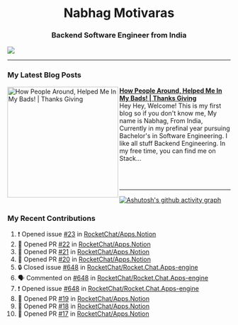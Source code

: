  
<h1 align="center">Nabhag Motivaras</h1>
<h3 align="center">Backend Software Engineer from India</h3>

<img src="Twitter header - 2.png"/>

 <hr>
 
### My Latest Blog Posts 
<!-- HASHNODE_BLOG:START -->
<p align="left">
<a href="https://nabhagmotivaras.hashnode.dev//experience-2022" title="How People Around, Helped Me In My Bads!  | Thanks Giving"><img src="https://cdn.hashnode.com/res/hashnode/image/stock/unsplash/d1956810eb099b7959df44d932fa9fe4.jpeg" alt="How People Around, Helped Me In My Bads!  | Thanks Giving" width="250px" align="left" /></a>
<a href="https://nabhagmotivaras.hashnode.dev//experience-2022" title="How People Around, Helped Me In My Bads!  | Thanks Giving"><strong>How People Around, Helped Me In My Bads!  | Thanks Giving</strong></a>
<br/> Hey Hey, Welcome! This is my first blog so if you don't know me, My name is Nabhag, From India, Currently in my prefinal year pursuing Bachelor's in Software Engineering. I like all stuff Backend Engineering. In my free time, you can find me on Stack... </p> <br/> <br/>
<!-- HASHNODE_BLOG:END -->
<p align=left> 
 <hr>
 
   [![Ashutosh's github activity graph](https://github-readme-activity-graph.cyclic.app/graph?username=Nabhag8848&bg_color=000000&color=ffffff&line=26a269&point=c01c28&area=true&hide_border=true)](https://github.com/ashutosh00710/github-readme-activity-graph)
 
 ### My Recent Contributions

<!--START_SECTION:activity-->
1. ❗ Opened issue [#23](https://github.com/RocketChat/Apps.Notion/issues/23) in [RocketChat/Apps.Notion](https://github.com/RocketChat/Apps.Notion)
2. 💪 Opened PR [#22](https://github.com/RocketChat/Apps.Notion/pull/22) in [RocketChat/Apps.Notion](https://github.com/RocketChat/Apps.Notion)
3. 💪 Opened PR [#21](https://github.com/RocketChat/Apps.Notion/pull/21) in [RocketChat/Apps.Notion](https://github.com/RocketChat/Apps.Notion)
4. 💪 Opened PR [#20](https://github.com/RocketChat/Apps.Notion/pull/20) in [RocketChat/Apps.Notion](https://github.com/RocketChat/Apps.Notion)
5. 🔒 Closed issue [#648](https://github.com/RocketChat/Rocket.Chat.Apps-engine/issues/648) in [RocketChat/Rocket.Chat.Apps-engine](https://github.com/RocketChat/Rocket.Chat.Apps-engine)
6. 🗣 Commented on [#648](https://github.com/RocketChat/Rocket.Chat.Apps-engine/issues/648#issuecomment-1632178567) in [RocketChat/Rocket.Chat.Apps-engine](https://github.com/RocketChat/Rocket.Chat.Apps-engine)
7. ❗ Opened issue [#648](https://github.com/RocketChat/Rocket.Chat.Apps-engine/issues/648) in [RocketChat/Rocket.Chat.Apps-engine](https://github.com/RocketChat/Rocket.Chat.Apps-engine)
8. 💪 Opened PR [#19](https://github.com/RocketChat/Apps.Notion/pull/19) in [RocketChat/Apps.Notion](https://github.com/RocketChat/Apps.Notion)
9. 💪 Opened PR [#18](https://github.com/RocketChat/Apps.Notion/pull/18) in [RocketChat/Apps.Notion](https://github.com/RocketChat/Apps.Notion)
10. 💪 Opened PR [#17](https://github.com/RocketChat/Apps.Notion/pull/17) in [RocketChat/Apps.Notion](https://github.com/RocketChat/Apps.Notion)
<!--END_SECTION:activity-->
 
 </p>
 
  <br> <br>
  



